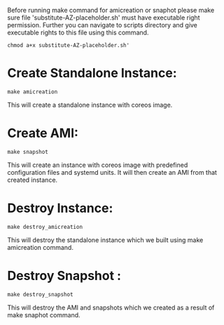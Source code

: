 Before running make command for amicreation or snaphot please make sure file 'substitute-AZ-placeholder.sh' must have executable right permission. Further you can navigate to scripts directory and give executable rights to this file using this command.
```
chmod a+x substitute-AZ-placeholder.sh'
```

# Create Standalone Instance: 
```
make amicreation 
```
This will create a standalone instance with coreos image.

# Create AMI: 
```
make snapshot
```

This will create an instance with coreos image with predefined configuration files and systemd units. It will then create an AMI from that created instance. 

# Destroy Instance: 
```
make destroy_amicreation
```

This will destroy the standalone instance which we built using make amicreation command.

# Destroy Snapshot :
```
make destroy_snapshot
```
This will destroy the AMI and snapshots which we created as a result of make snaphot command.


